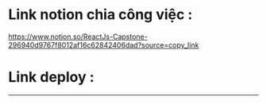 # Link notion chia công việc :
https://www.notion.so/ReactJs-Capstone-296940d9767f8012af16c62842406dad?source=copy_link

# Link deploy :
*******************
